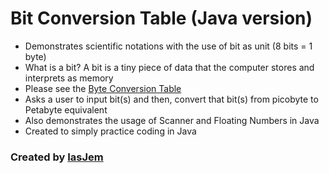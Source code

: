 # Bit Conversion Table (Java version)
* Demonstrates scientific notations with the use of bit as unit (8 bits = 1 byte)
* What is a bit? A bit is a tiny piece of data that the computer stores and interprets as memory
* Please see the [Byte Conversion Table](http://www.eagle-web-designs.com/cool_stuff/ByteConversion.html)
* Asks a user to input bit(s) and then, convert that bit(s) from picobyte to Petabyte equivalent
* Also demonstrates the usage of Scanner and Floating Numbers in Java
* Created to simply practice coding in Java 

### Created by [IasJem](https://github.com/iasjem)